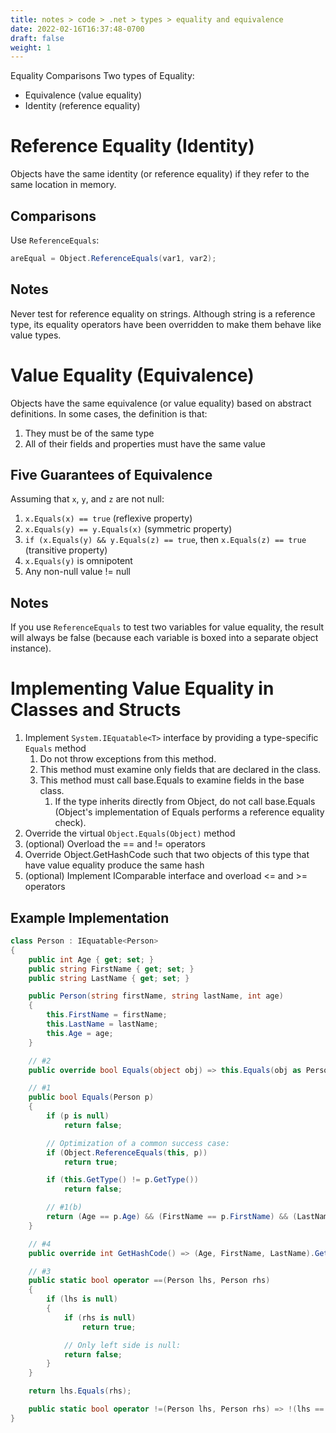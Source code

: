 ```yaml
---
title: notes > code > .net > types > equality and equivalence
date: 2022-02-16T16:37:48-0700
draft: false
weight: 1
---
```

Equality Comparisons
Two types of Equality:
- Equivalence (value equality)
- Identity (reference equality)

# Reference Equality (Identity)
Objects have the same identity (or reference equality) if they refer to the same location in memory.

## Comparisons
Use `ReferenceEquals`:
```cs
areEqual = Object.ReferenceEquals(var1, var2);
```

## Notes
Never test for reference equality on strings. Although string is a reference type, its equality operators have been overridden to make them behave like value types.

# Value Equality (Equivalence)
Objects have the same equivalence (or value equality) based on abstract definitions. In some cases, the definition is that:
1.  They must be of the same type
2.  All of their fields and properties must have the same value

## Five Guarantees of Equivalence
Assuming that `x`, `y`, and `z` are not null:
1.  `x.Equals(x) == true` (reflexive property)
2.  `x.Equals(y) == y.Equals(x)` (symmetric property)
3.  `if (x.Equals(y) && y.Equals(z) == true`, then `x.Equals(z) == true` (transitive property)
4.  `x.Equals(y)` is omnipotent
5.  Any non-null value != null

## Notes
If you use `ReferenceEquals` to test two variables for value equality, the result will always be false (because each variable is boxed into a separate object instance).

# Implementing Value Equality in Classes and Structs
1.  Implement `System.IEquatable<T>` interface by providing a type-specific `Equals` method
    1.  Do not throw exceptions from this method.
    2.  This method must examine only fields that are declared in the class.
    3.  This method must call base.Equals to examine fields in the base class.
        1.  If the type inherits directly from Object, do not call base.Equals (Object's implementation of Equals performs a reference equality check).
2.  Override the virtual `Object.Equals(Object)` method
3.  (optional) Overload the == and != operators
4.  Override Object.GetHashCode such that two objects of this type that have value equality produce the same hash
5.  (optional) Implement IComparable<T> interface and overload <= and >= operators

## Example Implementation
```cs
class Person : IEquatable<Person>
{
    public int Age { get; set; }
    public string FirstName { get; set; }
    public string LastName { get; set; }

    public Person(string firstName, string lastName, int age)
    {
        this.FirstName = firstName;
        this.LastName = lastName;
        this.Age = age;
    }

    // #2
    public override bool Equals(object obj) => this.Equals(obj as Person);

    // #1
    public bool Equals(Person p)
    {
        if (p is null)
            return false;

        // Optimization of a common success case:
        if (Object.ReferenceEquals(this, p))
            return true;

        if (this.GetType() != p.GetType())
            return false;

        // #1(b)
        return (Age == p.Age) && (FirstName == p.FirstName) && (LastName == p.LastName);
    }

    // #4
    public override int GetHashCode() => (Age, FirstName, LastName).GetHashCode();

    // #3
    public static bool operator ==(Person lhs, Person rhs)
    {
        if (lhs is null)
        {
            if (rhs is null)
                return true;

            // Only left side is null:
            return false;
        }
    }

    return lhs.Equals(rhs);

    public static bool operator !=(Person lhs, Person rhs) => !(lhs == rhs);
}
